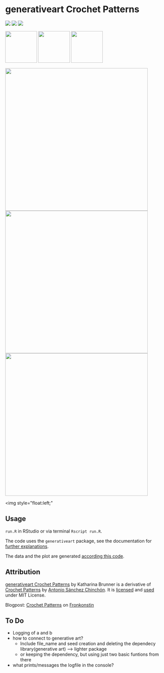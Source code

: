 # generativeart Crochet Patterns

![](https://katharinabrunner.de/wp-content/uploads/2019/03/rings_small.png) ![](https://katharinabrunner.de/wp-content/uploads/2019/03/pentagon_small.png) ![](https://katharinabrunner.de/wp-content/uploads/2019/03/round_small.png)

<p float="left">
  <img src="https://katharinabrunner.de/wp-content/uploads/2019/03/rings_small.png" width="100" />
  <img src="https://katharinabrunner.de/wp-content/uploads/2019/03/pentagon_small.png" width="100" /> 
  <img src="https://katharinabrunner.de/wp-content/uploads/2019/03/round_small.png" width="100" />
</p>

<div style="overflow: hidden;">
<img height="450" align="middle" src="https://katharinabrunner.de/wp-content/uploads/2019/03/rings_small.png">

<img height="450" align="middle" src="https://katharinabrunner.de/wp-content/uploads/2019/03/pentagon_small.png">

<img height="450" align="middle" src="https://katharinabrunner.de/wp-content/uploads/2019/03/round_small.png">
</div>


<img style="float:left;" 
## Usage

`run.R` in RStudio or via terminal `Rscript run.R`. 

The code uses the `generativeart` package, see the documentation for [further explanations](https://github.com/cutterkom/generativeart).

The data and the plot are generated [according this code](https://github.com/aschinchon/crochet-patterns/blob/master/crochet.R).


## Attribution

[generativeart Crochet Patterns](https://github.com/cutterkom/generativeart-crochet-patterns) by Katharina Brunner is a derivative of [Crochet Patterns](https://github.com/aschinchon/crochet-patterns) by [Antonio Sánchez Chinchón](https://github.com/aschinchon). It is [licensed](https://github.com/cutterkom/generativeart-crochet-patterns/blob/master/LICENSE) and [used](https://github.com/aschinchon/crochet-patterns/blob/master/LICENSE) under MIT License.

Blogpost: [Crochet Patterns](https://fronkonstin.com/2018/10/14/crochet-patterns/) on [Fronkonstin](https://fronkonstin.com/)

## To Do
- Logging of a and b
- how to connect to generative art? 
  - Include file_name and seed creation and deleting the dependecy library(generative art) --> lighter package
  - or keeping the dependency, but using just two basic funtions from there
- what prints/messages the logfile in the console?